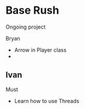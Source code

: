 # Base Rush

Ongoing project

Bryan
- Arrow in Player class
- 

Ivan
- 

Must
- Learn how to use Threads

